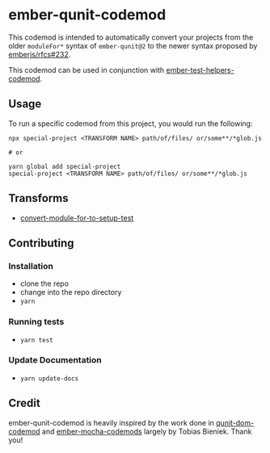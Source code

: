 # ember-qunit-codemod

This codemod is intended to automatically convert your projects from the older
`moduleFor*` syntax of `ember-qunit@2` to the newer syntax proposed by [emberjs/rfcs#232](https://github.com/emberjs/rfcs/blob/master/text/0232-simplify-qunit-testing-api.md).

This codemod can be used in conjunction with [ember-test-helpers-codemod](https://github.com/simonihmig/ember-test-helpers-codemod).

## Usage

To run a specific codemod from this project, you would run the following:

```
npx special-project <TRANSFORM NAME> path/of/files/ or/some**/*glob.js

# or

yarn global add special-project
special-project <TRANSFORM NAME> path/of/files/ or/some**/*glob.js
```

## Transforms

<!--TRANSFORMS_START-->
* [convert-module-for-to-setup-test](transforms/convert-module-for-to-setup-test/README.md)
<!--TRANSFORMS_END-->

## Contributing

### Installation

* clone the repo
* change into the repo directory
* `yarn`

### Running tests

* `yarn test`

### Update Documentation

* `yarn update-docs`

## Credit

ember-qunit-codemod is heavily inspired by the work done in [qunit-dom-codemod](https://github.com/simplabs/qunit-dom-codemod)
and [ember-mocha-codemods](https://github.com/Turbo87/ember-mocha-codemods)
largely by Tobias Bieniek. Thank you!
